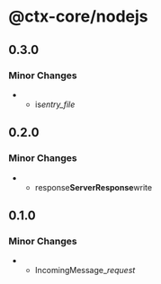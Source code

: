 # @ctx-core/nodejs

## 0.3.0

### Minor Changes

- - is*entry_file*

## 0.2.0

### Minor Changes

- - response**ServerResponse**write

## 0.1.0

### Minor Changes

- - IncomingMessage\__request_
